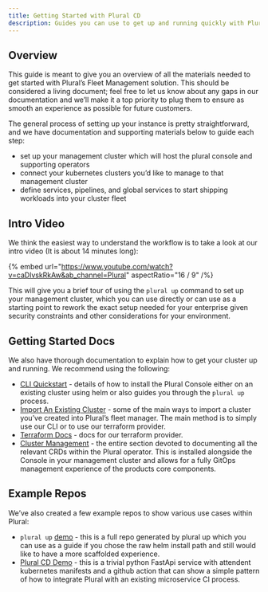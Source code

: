 ```yaml
---
title: Getting Started with Plural CD
description: Guides you can use to get up and running quickly with Plural CD.
---
```

## Overview

This guide is meant to give you an overview of all the materials needed to get started with Plural’s Fleet Management solution.
This should be considered a living document; feel free to let us know about any gaps in our documentation and we’ll make it a top priority to plug them to ensure as smooth an experience as possible for future customers.

The general process of setting up your instance is pretty straightforward, and we have documentation and supporting materials below to guide each step:

- set up your management cluster which will host the plural console and supporting operators
- connect your kubernetes clusters you’d like to manage to that management cluster
- define services, pipelines, and global services to start shipping workloads into your cluster fleet

## Intro Video

We think the easiest way to understand the workflow is to take a look at our intro video (It is about 14 minutes long):

{% embed url="https://www.youtube.com/watch?v=caDlvskRkAw&ab_channel=Plural" aspectRatio="16 / 9" /%}

This will give you a brief tour of using the `plural up` command to set up your management cluster, which you can use directly or can use as a starting point to rework the exact setup needed for your enterprise given security constraints and other considerations for your environment.

## Getting Started Docs

We also have thorough documentation to explain how to get your cluster up and running. We recommend using the following:

- [CLI Quickstart](https://docs.plural.sh/deployments/cli-quickstart) - details of how to install the Plural Console either on an existing cluster using helm or also guides you through the `plural up` process.
- [Import An Existing Cluster](https://docs.plural.sh/deployments/import-cluster) - some of the main ways to import a cluster you’ve created into Plural’s fleet manager. The main method is to simply use our CLI or to use our terraform provider.
- [Terraform Docs](https://registry.terraform.io/providers/pluralsh/plural/latest/docs) - docs for our terraform provider.
- [Cluster Management](https://docs.plural.sh/deployments/using-operator) - the entire section devoted to documenting all the relevant CRDs within the Plural operator. This is installed alongside the Console in your management cluster and allows for a fully GitOps management experience of the products core components.

## Example Repos

We’ve also created a few example repos to show various use cases within Plural:

- `plural up` [demo](https://github.com/pluralsh/plural-up-demo) - this is a full repo generated by plural up which you can use as a guide if you chose the raw helm install path and still would like to have a more scaffolded experience.
- [Plural CD Demo](https://github.com/pluralsh/plrl-cd-demo) - this is a trivial python FastApi service with attendent kubernetes manifests and a github action that can show a simple pattern of how to integrate Plural with an existing microservice CI process.
